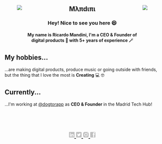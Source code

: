 
<section> 
  <figure>
    <img align="left" height="155px" src="https://acegif.com/wp-content/uploads/2021/06/acegifdotcom-unique-lightsabre-2.gif"/>
  </figure>
  
  <figure>
    <img align="right" height="155px" src="https://acegif.com/wp-content/uploads/2021/06/acegifdotcom-unique-lightsabre-4.gif"/>
  </figure>
  
  <h1 align="center">Μλπdιπι</h1>
 
  <h3 align="center">
    <div>Hey! Nice to see you here 😄</div>
  </h3>
  <h4 align="center">
    <div>My name is Ricardo Mandini, I'm a CEO & Founder of digital products 🐝 with 5+ years of experience 🪄</div>
  </h4>
</section>
<section>
  <h2>My hobbies...</h2>
  <div>...are making digital products, produce music or going outside with friends, but the thing that I love the most is <b>Creating</b> 💻 🤓</div>
  <h2>Currently...</h2>
  <div>...I'm working at <a href="https://github.com/Glovo" target="_blank" rel="noreferrer noopener">@dogtorapp</a> as <b>CEO & Founder </b> in the Madrid Tech Hub!</div>
  <div>&nbsp;</div>
  <div>&nbsp;</div>
  <div>&nbsp;</div>


  <h1 />

  <div align="center">
      <a href="https://ar.linkedin.com/in/atidele" target="_blank" rel="noreferrer noopener">
         <img height="18px" src="./images/linkedin.png"/>
     </a>
     <a href="https://twitter.com/aletidele5" target="_blank" rel="noreferrer noopener">
         <img height="18px" src="./images/twitter.png"/>
     </a>
     <a href="https://www.instagram.com/atidele" target="_blank" rel="noreferrer noopener">
         <img height="18px" src="./images/instagram.png"/>
     </a>
     <a href="https://es-la.facebook.com/aletidele5" target="_blank" rel="noreferrer noopener">
         <img height="18px" src="./images/facebook.png"/>
     </a>
  </div>
